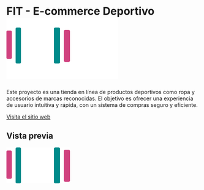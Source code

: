 # FIT - E-commerce Deportivo ![Página Principal](https://github.com/axel-emk/e-commerce/blob/main/docs/img/logo.svg)
Este proyecto es una tienda en línea de productos deportivos como ropa y accesorios de marcas reconocidas. El objetivo es ofrecer una experiencia de usuario intuitiva y rápida, con un sistema de compras seguro y eficiente.

[Visita el sitio web](https://axel-emk.github.io/e-commerce/)

## Vista previa
![Carrito de Compras](https://github.com/axel-emk/e-commerce/blob/main/docs/img/isologo.svg)
